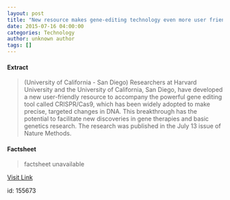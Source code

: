 ```yaml
---
layout: post
title: "New resource makes gene-editing technology even more user friendly"
date: 2015-07-16 04:00:00
categories: Technology
author: unknown author
tags: []
---
```



#### Extract
>(University of California - San Diego) Researchers at Harvard University and the University of California, San Diego, have developed a new user-friendly resource to accompany the powerful gene editing tool called CRISPR/Cas9, which has been widely adopted to make precise, targeted changes in DNA. This breakthrough has the potential to facilitate new discoveries in gene therapies and basic genetics research. The research was published in the July 13 issue of Nature Methods.

#### Factsheet
>factsheet unavailable

[Visit Link](http://www.eurekalert.org/pub_releases/2015-07/uoc--nrm071515.php)

id:  155673
